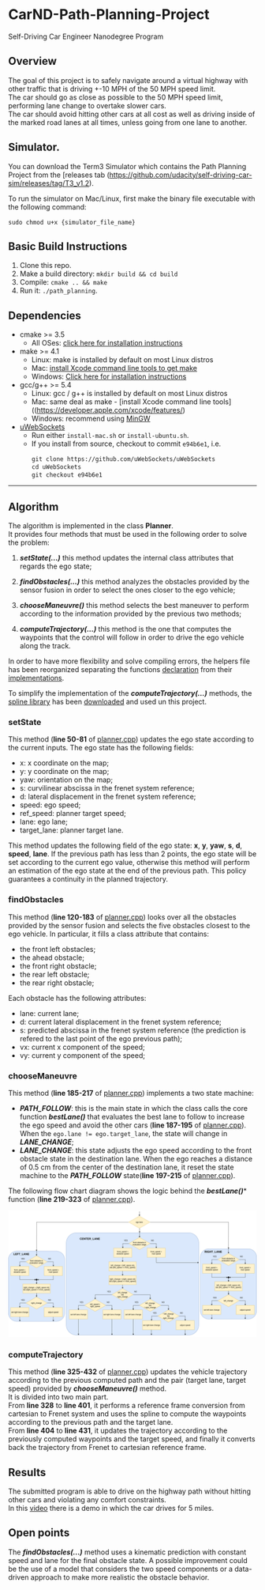 [//]: # (Image References)

[image1]: ./media/best_lane.png "bestLane function"

# CarND-Path-Planning-Project
Self-Driving Car Engineer Nanodegree Program

## Overview
The goal of this project is to safely navigate around a virtual highway with other traffic that is driving +-10 MPH of the 50 MPH speed limit.\
The car should go as close as possible to the 50 MPH speed limit, performing lane change to overtake slower cars.\
The car should avoid hitting other cars at all cost as well as driving inside of the marked road lanes at all times, unless going from one lane to another.

## Simulator.
You can download the Term3 Simulator which contains the Path Planning Project from the [releases tab (https://github.com/udacity/self-driving-car-sim/releases/tag/T3_v1.2).  

To run the simulator on Mac/Linux, first make the binary file executable with the following command:
```shell
sudo chmod u+x {simulator_file_name}
```

## Basic Build Instructions

1. Clone this repo.
2. Make a build directory: `mkdir build && cd build`
3. Compile: `cmake .. && make`
4. Run it: `./path_planning`.

## Dependencies

* cmake >= 3.5
  * All OSes: [click here for installation instructions](https://cmake.org/install/)
* make >= 4.1
  * Linux: make is installed by default on most Linux distros
  * Mac: [install Xcode command line tools to get make](https://developer.apple.com/xcode/features/)
  * Windows: [Click here for installation instructions](http://gnuwin32.sourceforge.net/packages/make.htm)
* gcc/g++ >= 5.4
  * Linux: gcc / g++ is installed by default on most Linux distros
  * Mac: same deal as make - [install Xcode command line tools]((https://developer.apple.com/xcode/features/)
  * Windows: recommend using [MinGW](http://www.mingw.org/)
* [uWebSockets](https://github.com/uWebSockets/uWebSockets)
  * Run either `install-mac.sh` or `install-ubuntu.sh`.
  * If you install from source, checkout to commit `e94b6e1`, i.e.
    ```
    git clone https://github.com/uWebSockets/uWebSockets
    cd uWebSockets
    git checkout e94b6e1
    ```
---

## Algorithm

The algorithm is implemented in the class **Planner**.\
It provides four methods that must be used in the following order to solve the problem:
1. ***setState(...)*** this method updates the internal class attributes that regards the ego state;

2. ***findObstacles(...)*** this method analyzes the obstacles provided by the sensor fusion in order to select the ones closer to the ego vehicle;
3. ***chooseManeuvre()*** this method selects the best maneuver to perform according to the information provided by the previous two methods;
4. ***computeTrajectory(...)*** this method is the one that computes the waypoints that the control will follow in order to drive the ego vehicle along the track.

In order to have more flexibility and solve compiling errors, the helpers file has been reorganized separating the functions [declaration](./src/helpers.h) from their [implementations](./src/helpers.cpp).

To simplify the implementation of the ***computeTrajectory(...)*** methods, the [spline library](./src/spline.h) has been [downloaded](https://kluge.in-chemnitz.de/opensource/spline/) and used un this project.

### setState
This method (**line 50-81** of [planner.cpp](./src/planner.cpp)) updates the ego state according to the current inputs.
The ego state has the following fields:
* x: x coordinate on the map;
* y: y coordinate on the map;
* yaw: orientation on the map;
* s: curvilinear abscissa in the frenet system reference;
* d: lateral displacement in the frenet system reference;
* speed: ego speed;
* ref_speed: planner target speed;
* lane: ego lane;
* target_lane: planner target lane.

This method updates the following field of the ego state: **x**, **y**, **yaw**, **s**, **d**, **speed**, **lane**.
If the previous path has less than 2 points, the ego state will be set according to the current ego value, otherwise this method will perform an estimation of the ego state at the end of the previous path.
This policy guarantees a continuity in the planned trajectory.

### findObstacles
This method (**line 120-183** of [planner.cpp](./src/planner.cpp)) looks over all the obstacles provided by the sensor fusion and selects the five obstacles closest to the ego vehicle. In particular, it fills a class attribute that contains:
* the front left obstacles;
* the ahead obstacle;
* the front right obstacle;
* the rear left obstacle;
* the rear right obstacle;

Each obstacle has the following attributes:
* lane: current lane;
* d: current lateral displacement in the frenet system reference;
* s: predicted abscissa in the frenet system reference (the prediction is refered to the last point of the ego previous path);
* vx: current x component of the speed;
* vy: current y component of the speed;

### chooseManeuvre
This method (**line 185-217** of [planner.cpp](./src/planner.cpp)) implements a two state machine:
* ***PATH_FOLLOW***: this is the main state in which the class calls the core function ***bestLane()*** that evaluates the best lane to follow to increase the ego speed and avoid the other cars (**line 187-195** of [planner.cpp](./src/planner.cpp)).\
When the `ego.lane != ego.target_lane`, the state will change in ***LANE_CHANGE***;
* ***LANE_CHANGE***: this state adjusts the ego speed according to the front obstacle state in the destination lane. When the ego reaches a distance of 0.5 cm from the center of the destination lane, it reset the state machine to the ***PATH_FOLLOW*** state(**line 197-215** of [planner.cpp](./src/planner.cpp)).

The following flow chart diagram shows the logic behind the ***bestLane()**** function (**line 219-323** of [planner.cpp](./src/planner.cpp)).

![alt text][image1]

### computeTrajectory
This method (**line 325-432** of [planner.cpp](./src/planner.cpp)) updates the vehicle trajectory according to the previous computed path and the pair (target lane, target speed) provided by ***chooseManeuvre()*** method.\
It is divided into two main part.\
From **line 328** to **line 401**, it performs a reference frame conversion from cartesian to Frenet system and uses the spline to compute the waypoints according to the previous path and the target lane.\
From **line 404** to **line 431**, it updates the trajectory according to the previously computed waypoints and the target speed, and finally it converts back the trajectory from Frenet to cartesian reference frame.

## Results
The submitted program is able to drive on the highway path without hitting other cars and violating any comfort constraints.\
In this [video](./media/simulator_record.mp4) there is a demo in which the car drives for 5 miles.

## Open points
The ***findObstacles(...)*** method uses a kinematic prediction with constant speed and lane for the final obstacle state. A possible improvement could be the use of a model that considers the two speed components or a data-driven approach to make more realistic the obstacle behavior.
